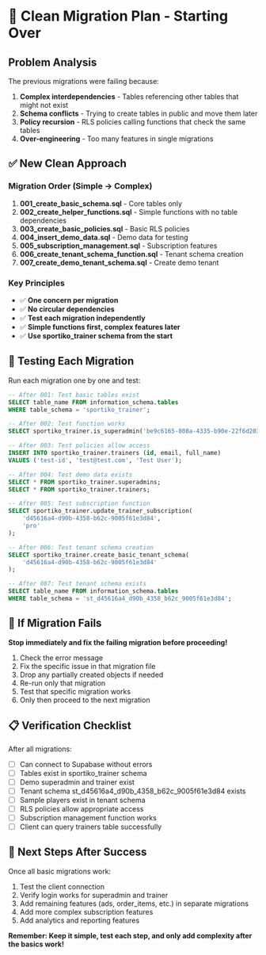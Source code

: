 # 🔄 Clean Migration Plan - Starting Over

## Problem Analysis
The previous migrations were failing because:
1. **Complex interdependencies** - Tables referencing other tables that might not exist
2. **Schema conflicts** - Trying to create tables in public and move them later
3. **Policy recursion** - RLS policies calling functions that check the same tables
4. **Over-engineering** - Too many features in single migrations

## ✅ New Clean Approach

### Migration Order (Simple → Complex)
1. **001_create_basic_schema.sql** - Core tables only
2. **002_create_helper_functions.sql** - Simple functions with no table dependencies
3. **003_create_basic_policies.sql** - Basic RLS policies
4. **004_insert_demo_data.sql** - Demo data for testing
5. **005_subscription_management.sql** - Subscription features
6. **006_create_tenant_schema_function.sql** - Tenant schema creation
7. **007_create_demo_tenant_schema.sql** - Create demo tenant

### Key Principles
- ✅ **One concern per migration**
- ✅ **No circular dependencies**
- ✅ **Test each migration independently**
- ✅ **Simple functions first, complex features later**
- ✅ **Use sportiko_trainer schema from the start**

## 🧪 Testing Each Migration

Run each migration one by one and test:

```sql
-- After 001: Test basic tables exist
SELECT table_name FROM information_schema.tables 
WHERE table_schema = 'sportiko_trainer';

-- After 002: Test function works
SELECT sportiko_trainer.is_superadmin('be9c6165-808a-4335-b90e-22f6d20328bf');

-- After 003: Test policies allow access
INSERT INTO sportiko_trainer.trainers (id, email, full_name) 
VALUES ('test-id', 'test@test.com', 'Test User');

-- After 004: Test demo data exists
SELECT * FROM sportiko_trainer.superadmins;
SELECT * FROM sportiko_trainer.trainers;

-- After 005: Test subscription function
SELECT sportiko_trainer.update_trainer_subscription(
    'd45616a4-d90b-4358-b62c-9005f61e3d84', 
    'pro'
);

-- After 006: Test tenant schema creation
SELECT sportiko_trainer.create_basic_tenant_schema(
    'd45616a4-d90b-4358-b62c-9005f61e3d84'
);

-- After 007: Test tenant schema exists
SELECT table_name FROM information_schema.tables 
WHERE table_schema = 'st_d45616a4_d90b_4358_b62c_9005f61e3d84';
```

## 🔧 If Migration Fails

**Stop immediately and fix the failing migration before proceeding!**

1. Check the error message
2. Fix the specific issue in that migration file
3. Drop any partially created objects if needed
4. Re-run only that migration
5. Test that specific migration works
6. Only then proceed to the next migration

## 📋 Verification Checklist

After all migrations:
- [ ] Can connect to Supabase without errors
- [ ] Tables exist in sportiko_trainer schema
- [ ] Demo superadmin and trainer exist
- [ ] Tenant schema st_d45616a4_d90b_4358_b62c_9005f61e3d84 exists
- [ ] Sample players exist in tenant schema
- [ ] RLS policies allow appropriate access
- [ ] Subscription management function works
- [ ] Client can query trainers table successfully

## 🚀 Next Steps After Success

Once all basic migrations work:
1. Test the client connection
2. Verify login works for superadmin and trainer
3. Add remaining features (ads, order_items, etc.) in separate migrations
4. Add more complex subscription features
5. Add analytics and reporting features

**Remember: Keep it simple, test each step, and only add complexity after the basics work!**